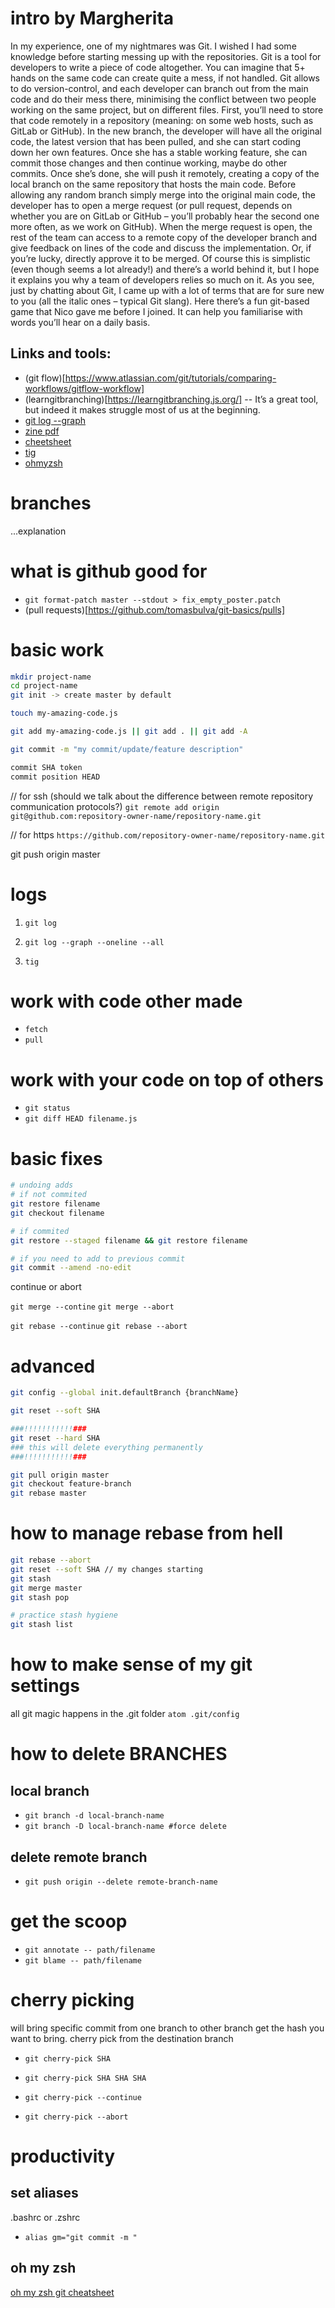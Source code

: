 # intro by Margherita
In my experience, one of my nightmares was Git. I wished I had some knowledge before starting messing up with the repositories. Git is a tool for developers to write a piece of code altogether.
You can imagine that 5+ hands on the same code can create quite a mess, if not handled. Git allows to do version-control, and each developer can branch out from the main code and do their mess there, minimising the conflict between two people working on the same project, but on different files. First, you’ll need to store that code remotely in a repository (meaning: on some web hosts, such as GitLab or GitHub). In the new branch, the developer will have all the original code, the latest version that has been pulled, and she can start coding down her own features. Once she has a stable working feature, she can commit those changes and then continue working, maybe do other commits. Once she’s done, she will push it remotely, creating a copy of the local branch on the same repository that hosts the main code. Before allowing any random branch simply merge into the original main code, the developer has to open a merge request (or pull request, depends on whether you are on GitLab or GitHub – you’ll probably hear the second one more often, as we work on GitHub). When the merge request is open, the rest of the team can access to a remote copy of the developer branch and give feedback on lines of the code and discuss the implementation. Or, if you’re lucky, directly approve it to be merged.
Of course this is simplistic (even though seems a lot already!) and there’s a world behind it, but I hope it explains you why a team of developers relies so much on it. As you see, just by chatting about Git, I came up with a lot of terms that are for sure new to you (all the italic ones – typical Git slang).
Here there’s a fun git-based game that Nico gave me before I joined. It can help you familiarise with words you’ll hear on a daily basis.


## Links and tools:
- (git flow)[https://www.atlassian.com/git/tutorials/comparing-workflows/gitflow-workflow]
- (learngitbranching)[https://learngitbranching.js.org/] -- It’s a great tool, but indeed it makes struggle most of us at the beginning.
- [git log --graph](https://elsevier-scopus.slack.com/archives/D01BL8H7XR7/p1601021342000200)
- [zine pdf](https://elsevier.enterprise.slack.com/files/WN1VDAZ0R/F01BDR3VDK6/dangit-git-zine.pdf)
- [cheetsheet](https://elsevier-scopus.slack.com/archives/D01BL8H7XR7/p1601022431000600)
- [tig](https://jonas.github.io/tig/INSTALL.html#_installation_using_homebrew)
- [ohmyzsh](https://github.com/ohmyzsh/ohmyzsh)


# branches
  ...explanation

# what is github good for
- `git format-patch master --stdout > fix_empty_poster.patch`
- (pull requests)[https://github.com/tomasbulva/git-basics/pulls]


# basic work
  ```bash
  mkdir project-name
  cd project-name
  git init -> create master by default

  touch my-amazing-code.js

  git add my-amazing-code.js || git add . || git add -A

  git commit -m "my commit/update/feature description"

  commit SHA token
  commit position HEAD
  ```
  // for ssh (should we talk about the difference between remote repository communication protocols?)
  `git remote add origin git@github.com:repository-owner-name/repository-name.git`

  // for https
  `https://github.com/repository-owner-name/repository-name.git`

  git push origin master

# logs

  1. `git log`

  2. `git log --graph --oneline --all`

  3. `tig`

# work with code other made
  - `fetch`
  - `pull`

# work with your code on top of others
  - `git status`
  - `git diff HEAD filename.js`

# basic fixes
  ```bash
  # undoing adds
  # if not commited
  git restore filename
  git checkout filename

  # if commited
  git restore --staged filename && git restore filename

  # if you need to add to previous commit
  git commit --amend -no-edit
  ```

  continue or abort

  `git merge --contine`
  `git merge --abort`

  `git rebase --continue`
  `git rebase --abort`

# advanced
  ```bash
  git config --global init.defaultBranch {branchName}

  git reset --soft SHA

  ###!!!!!!!!!!!###
  git reset --hard SHA
  ### this will delete everything permanently
  ###!!!!!!!!!!!###

  git pull origin master
  git checkout feature-branch
  git rebase master
  ```

# how to manage rebase from hell
  ```bash
  git rebase --abort
  git reset --soft SHA // my changes starting
  git stash
  git merge master
  git stash pop

  # practice stash hygiene
  git stash list
  ```

# how to make sense of my git settings
  all git magic happens in the .git folder
  `atom .git/config`

# how to delete BRANCHES
## local branch
  - `git branch -d local-branch-name`
  - `git branch -D local-branch-name #force delete`

## delete remote branch
  - `git push origin --delete remote-branch-name`

# get the scoop
 - `git annotate -- path/filename`
 - `git blame -- path/filename`

# cherry picking
  will bring specific commit from one branch to other branch
  get the hash you want to bring.
  cherry pick from the destination branch

  - `git cherry-pick SHA`
  - `git cherry-pick SHA SHA SHA`

  - `git cherry-pick --continue`
  - `git cherry-pick --abort`

# productivity
## set aliases
  .bashrc or .zshrc
  - `alias gm="git commit -m "`

## oh my zsh
  [oh my zsh git cheatsheet](https://github.com/ohmyzsh/ohmyzsh/wiki/Cheatsheet)

